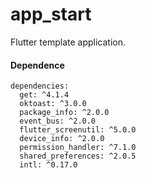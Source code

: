 # app_start

Flutter template application.


#### Dependence

```
dependencies:
  get: ^4.1.4
  oktoast: ^3.0.0
  package_info: ^2.0.0
  event_bus: ^2.0.0
  flutter_screenutil: ^5.0.0
  device_info: ^2.0.0
  permission_handler: ^7.1.0
  shared_preferences: ^2.0.5
  intl: ^0.17.0
```

